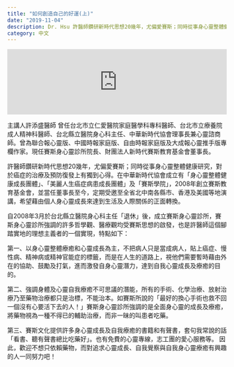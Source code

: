 ```yaml
---
title: "如何創造自己的好運(上)"
date: "2019-11-04"
description: Dr. Hsu 許醫師鑽研新時代思想20幾年，尤偏愛賽斯；同時從事身心靈整體健康研究，對於癌症的治療及預防復發上有獨到心得。
category: 中文
---
```


<iframe width="100%" src="https://www.youtube.com/embed/xcOxp7GS7zw" frameborder="0" allowfullscreen></iframe>

主講人許添盛醫師
曾任台北市立仁愛醫院家庭醫學科專科醫師、台北市立療養院成人精神科醫師、台北縣立醫院身心科主任、中華新時代協會理事長兼心靈諮商師。曾為聯合報心靈版、中國時報家庭版、自由時報家庭版及大成報心靈推手版專欄作家。現任賽斯身心靈診所院長、財團法人新時代賽斯教育基金會董事長。  

許醫師鑽研新時代思想20幾年，尤偏愛賽斯；同時從事身心靈整體健康研究，對於癌症的治療及預防復發上有獨到心得。在中華新時代協會成立有「身心靈整體健康成長團體」、「美麗人生癌症病患成長團體」及「賽斯學院」，2008年創立賽斯教育基金會，並當任董事長至今，定期受邀至全省北中南各縣市、香港及美國等地演講，希望藉由個人身心靈成長來達到生活及人際關係的正面轉換。  

自2008年3月於台北縣立醫院身心科主任「退休」後，成立賽斯身心靈診所，賽斯身心靈診所強調的許多哲學觀、醫療觀均受賽斯思想的啟發，也是許醫師這個腳踏實地的理想主義者的一個實現，特點如下：  

第一、以身心靈整體療癒和心靈成長為主，不把病人只是當成病人，貼上癌症、慢性病、精神病或精神官能症的標籤，而是在人生的道路上，視他們需要暫時藉由外在的協助、鼓勵及打氣，進而激發自身心靈潛力，達到自我心靈成長及療癒的目的。  

第二、強調身體及心靈自我療癒不可思議的潛能，所有的手術、化學治療、放射治療乃至藥物治療都只是治標，不能治本。如賽斯所說的「最好的換心手術也救不回一個沒有心要活下去的人！」賽斯身心靈診所強調的是全面身心靈的成長及療癒，將藥物視為一種不得已的輔助治療，而非一昧的叫患者吃藥。  

第三、賽斯文化提供許多身心靈成長及自我療癒的書籍和有聲書，套句我常說的話「看書、聽有聲書總比吃藥好」。也有免費的心靈專線，志工團的愛心服務等。
因此，歡迎不想只依賴藥物，而對追求心靈成長、自我覺察與自我身心靈療癒有興趣的人一同努力吧！   
